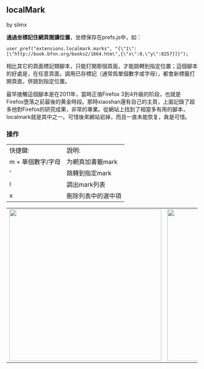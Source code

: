 ## localMark

by slimx

**通過坐標記住網頁閱讀位置**，坐標保存在prefs.js中，如：
    
    user_pref("extensions.localmark.marks", "{\"1\":[\"http://book.bfnn.org/books2/1664.htm\",{\"x\":0,\"y\":8257}]}");

相比其它的頁面標記類腳本，只能打開那個頁面，才能跳轉到指定位置；這個腳本的好處是，在任意頁面，調用已存標記（通常爲單個數字或字母），都會新標籤打開頁面，併跳到指定位置。

最早接觸這個腳本是在2011年，當時正值Firefox 3到4升級的阶段，也就是Firefox墮落之前最後的黄金時段。那時xiaoshan還有自己的主頁，上面記錄了超多他對Firefox的研究成果，非常的專業。從網站上找到了相當多有用的腳本，localmark就是其中之一。可惜後來網站宕掉，而且一直未能恢复，眞是可惜。

### 操作

| | |
| :--- | :--- |
| 快捷鍵: | 說明: |
| m + 單個數字/字母 | 为網頁加書籤mark |
| ' | 跳轉到指定mark |
| l | 調出mark列表 |
| x | 刪除列表中的選中項 |

| | |
| :--- | :--- |
| <img width="400" src="img/add-mark.jpg"> | <img width="400" src="img/mark-list.jpg"> |
